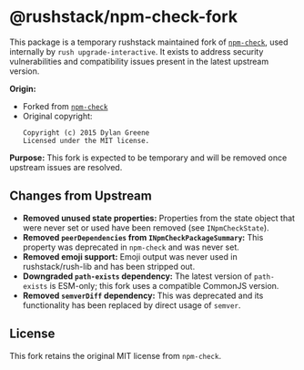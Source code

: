 # @rushstack/npm-check-fork

This package is a temporary rushstack maintained fork of [`npm-check`](https://github.com/dylang/npm-check), used internally by `rush upgrade-interactive`. It exists to address security vulnerabilities and compatibility issues present in the latest upstream version.

**Origin:**
- Forked from [`npm-check`](https://github.com/dylang/npm-check)
- Original copyright:
  ```
  Copyright (c) 2015 Dylan Greene
  Licensed under the MIT license.
  ```

**Purpose:**
This fork is expected to be temporary and will be removed once upstream issues are resolved.

## Changes from Upstream

- **Removed unused state properties:**
  Properties from the state object that were never set or used have been removed (see `INpmCheckState`).
- **Removed `peerDependencies` from `INpmCheckPackageSummary`:**
  This property was deprecated in `npm-check` and was never set.
- **Removed emoji support:**
  Emoji output was never used in rushstack/rush-lib and has been stripped out.
- **Downgraded `path-exists` dependency:**
  The latest version of `path-exists` is ESM-only; this fork uses a compatible CommonJS version.
- **Removed `semverDiff` dependency:**
  This was deprecated and its functionality has been replaced by direct usage of `semver`.

## License

This fork retains the original MIT license from `npm-check`.
